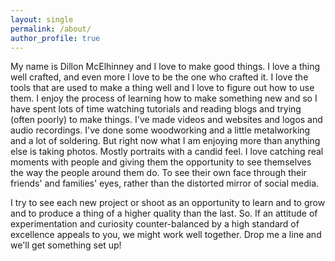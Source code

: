 ```yaml
---
layout: single
permalink: /about/
author_profile: true
---
```


My name is Dillon McElhinney and I love to make good things. I love a thing well crafted, and even more I love to be the one who crafted it. I love the tools that are used to make a thing well and I love to figure out how to use them. I enjoy the process of learning how to make something new and so I have spent lots of time watching tutorials and reading blogs and trying (often poorly) to make things. I've made videos and websites and logos and audio recordings. I've done some woodworking and a little metalworking and a lot of soldering. But right now what I am enjoying more than anything else is taking photos. Mostly portraits with a candid feel. I love catching real moments with people and giving them the opportunity to see themselves the way the people around them do. To see their own face through their friends' and families' eyes, rather than the distorted mirror of social media.

I try to see each new project or shoot as an opportunity to learn and to grow and to produce a thing of a higher quality than the last. So. If an attitude of experimentation and curiosity counter-balanced by a high standard of excellence appeals to you, we might work well together. Drop me a line and we'll get something set up!
